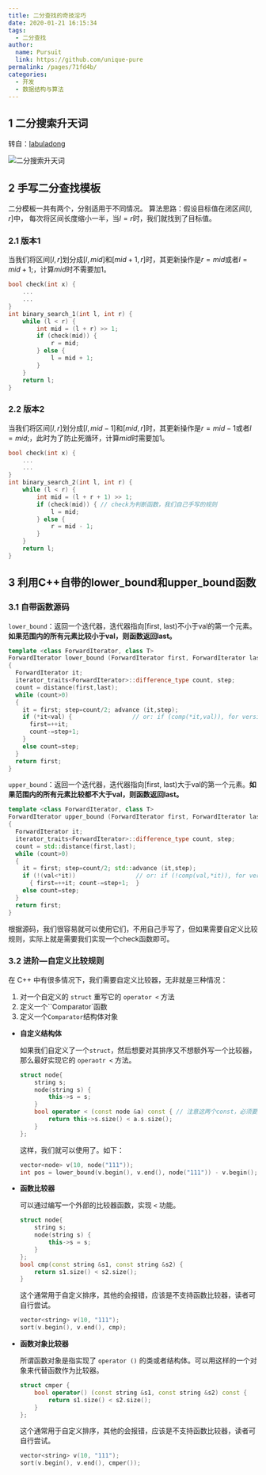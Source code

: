 ```yaml
---
title: 二分查找的奇技淫巧
date: 2020-01-21 16:15:34
tags: 
  - 二分查找
author: 
  name: Pursuit
  link: https://github.com/unique-pure
permalink: /pages/71fd4b/
categories: 
  - 开发
  - 数据结构与算法
---
```

## 1 二分搜索升天词

转自：[labuladong](https://zhuanlan.zhihu.com/p/79553968)

![二分搜索升天词](https://raw.githubusercontent.com/unique-pure/PicLibrary/main/img/v2-a56776ec0125789e6169e715f3a4a22d_720w.jpg)

## 2 手写二分查找模板

二分模板一共有两个，分别适用于不同情况。
算法思路：假设目标值在闭区间$[l, r]$中， 每次将区间长度缩小一半，当$l = r$时，我们就找到了目标值。

### 2.1 版本1

当我们将区间$[l, r]$划分成$[l, mid]$和$[mid + 1, r]$时，其更新操作是$r = mid$或者$l = mid + 1$;，计算$mid$时不需要加$1$。

```cpp
bool check(int x) {
    ...
    ...
}
int binary_search_1(int l, int r) {
    while (l < r) {
        int mid = (l + r) >> 1;
        if (check(mid)) {
            r = mid;
        } else {
            l = mid + 1;
        }
    }
    return l;
}
```

### 2.2 版本2

当我们将区间$[l, r]$划分成$[l, mid-1]$和$[mid, r]$时，其更新操作是$r = mid - 1$或者$l = mid$;，此时为了防止死循环，计算$mid$时需要加$1$。

```cpp
bool check(int x) {
    ...
    ...
}
int binary_search_2(int l, int r) {
    while (l < r) {
        int mid = (l + r + 1) >> 1;
        if (check(mid)) { // check为判断函数，我们自己手写的规则
            l = mid;
        } else {
            r = mid - 1;
        }
    }
    return l;
}
```

## 3 利用C++自带的lower_bound和upper_bound函数

### 3.1 自带函数源码

`lower_bound`：返回一个迭代器，迭代器指向[first, last)不小于val的第一个元素。**如果范围内的所有元素比较小于val，则函数返回last。**

```cpp
template <class ForwardIterator, class T>
ForwardIterator lower_bound (ForwardIterator first, ForwardIterator last, const T& val)
{
  ForwardIterator it;
  iterator_traits<ForwardIterator>::difference_type count, step;
  count = distance(first,last);
  while (count>0)
  {
    it = first; step=count/2; advance (it,step);
    if (*it<val) {                 // or: if (comp(*it,val)), for version (2)
      first=++it;
      count-=step+1;
    }
    else count=step;
  }
  return first;
}
```

`upper_bound`：返回一个迭代器，迭代器指向[first, last)大于val的第一个元素。**如果范围内的所有元素比较都不大于val，则函数返回last。**

```cpp
template <class ForwardIterator, class T>
ForwardIterator upper_bound (ForwardIterator first, ForwardIterator last, const T& val)
{
  ForwardIterator it;
  iterator_traits<ForwardIterator>::difference_type count, step;
  count = std::distance(first,last);
  while (count>0)
  {
    it = first; step=count/2; std::advance (it,step);
    if (!(val<*it))                 // or: if (!comp(val,*it)), for version (2)
      { first=++it; count-=step+1;  }
    else count=step;
  }
  return first;
}
```

根据源码，我们很容易就可以使用它们，不用自己手写了，但如果需要自定义比较规则，实际上就是需要我们实现一个check函数即可。

### 3.2 进阶—自定义比较规则

在 C++ 中有很多情况下，我们需要自定义比较器，无非就是三种情况：

1. 对一个自定义的 `struct` 重写它的 `operator <` 方法
2. 定义一个``Comparator`函数
3. 定义一个`Comparator`结构体对象

* **自定义结构体**

  如果我们自定义了一个`struct`，然后想要对其排序又不想额外写一个比较器，那么最好实现它的 `operaotr <` 方法。

  ```cpp
  struct node{
      string s;
      node(string s) {
          this->s = s;
      }
      bool operator < (const node &a) const { // 注意这两个const，必须要加上，否则会报错，前者const是能接收非const和const的实参，后者const是表明该函数不会修改类成员变量。
          return this->s.size() < a.s.size();
      }
  };
  ```

  这样，我们就可以使用了。如下：

  ```cpp
  vector<node> v(10, node("111"));
  int pos = lower_bound(v.begin(), v.end(), node("111")) - v.begin();
  ```

* **函数比较器**

  可以通过编写一个外部的比较器函数，实现 `<` 功能。

  ```cpp
  struct node{
      string s;
      node(string s) {
          this->s = s;
      }
  };
  bool cmp(const string &s1, const string &s2) {
      return s1.size() < s2.size();
  }
  ```

  这个通常用于自定义排序，其他的会报错，应该是不支持函数比较器，读者可自行尝试。

  ```cpp
  vector<string> v(10, "111");
  sort(v.begin(), v.end(), cmp);
  ```

* **函数对象比较器**

  所谓函数对象是指实现了 `operator ()` 的类或者结构体。可以用这样的一个对象来代替函数作为比较器。

  ```cpp
  struct cmper {
      bool operator() (const string &s1, const string &s2) const {
          return s1.size() < s2.size();
      }
  };
  ```

  这个通常用于自定义排序，其他的会报错，应该是不支持函数比较器，读者可自行尝试。

  ```cpp
  vector<string> v(10, "111");
  sort(v.begin(), v.end(), cmper());
  ```
